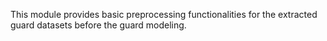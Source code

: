 This module provides basic preprocessing functionalities for the extracted guard datasets before the guard modeling. 